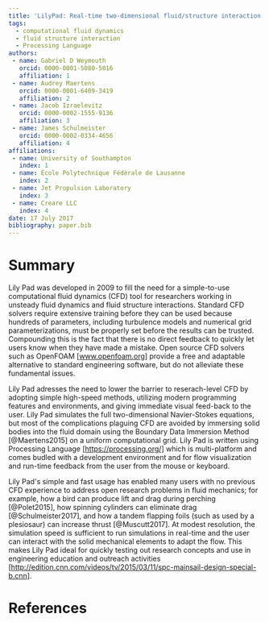 ```yaml
---
title: 'LilyPad: Real-time two-dimensional fluid/structure interaction simulations written in Processing'
tags:
  - computational fluid dynamics
  - fluid structure interaction
  - Processing Language
authors:
 - name: Gabriel D Weymouth
   orcid: 0000-0001-5080-5016
   affiliation: 1
 - name: Audrey Maertens
   orcid: 0000-0001-6409-3419
   affiliation: 2
 - name: Jacob Izraelevitz
   orcid: 0000-0002-1555-9136
   affiliation: 3
 - name: James Schulmeister
   orcid: 0000-0002-0334-4656
   affiliation: 4
affiliations:
 - name: University of Southampton
   index: 1
 - name: École Polytechnique Fédérale de Lausanne
   index: 2
 - name: Jet Propulsion Laboratory
   index: 3
 - name: Creare LLC
   index: 4
date: 17 July 2017
bibliography: paper.bib
---
```


# Summary

Lily Pad was developed in 2009 to fill the need for a simple-to-use computational fluid dynamics (CFD) tool for researchers working in unsteady fluid dynamics and fluid structure interactions. Standard CFD solvers require extensive training before they can be used because hundreds of parameters, including turbulence models and numerical grid parameterizations, must be properly set before the results can be trusted. Compounding this is the fact that there is no direct feedback to quickly let users know when they have made a mistake. Open source CFD solvers such as OpenFOAM [www.openfoam.org] provide a free and adaptable alternative to standard engineering software, but do not alleviate these fundamental issues.

Lily Pad adresses the need to lower the barrier to reserach-level CFD by adopting simple high-speed methods, utilizing modern programming features and environments, and giving immediate visual feed-back to the user. Lily Pad simulates the full two-dimensional Navier-Stokes equations, but most of the complications plaguing CFD are avoided by immersing solid bodies into the fluid domain using the Boundary Data Immersion Method [@Maertens2015] on a uniform computational grid. Lily Pad is written using Processing Language [https://processing.org/] which is multi-platform and comes budled with a development environment and for flow visualization and run-time feedback from the user from the mouse or keyboard. 

Lily Pad's simple and fast usage has enabled many users with no previous CFD experience to address open research problems in fluid mechanics; for example, how a bird can produce lift and drag during perching [@Polet2015], how spinning cylinders can eliminate drag [@Schulmeister2017], and how a tandem flapping foils (such as used by a plesiosaur) can increase thrust [@Muscutt2017]. At modest resolution, the simulation speed is sufficient to run simulations in real-time and the user can interact with the solid mechanical elements to adapt the flow. This makes Lily Pad ideal for quickly testing out research concepts and use in engineering education and outreach activities [http://edition.cnn.com/videos/tv/2015/03/11/spc-mainsail-design-special-b.cnn].

# References
